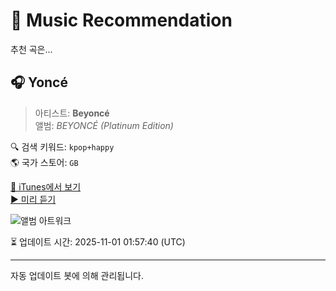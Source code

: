 
# 🎵 Music Recommendation

추천 곡은...

## 🎧 Yoncé  
> 아티스트: **Beyoncé**  
> 앨범: _BEYONCÉ (Platinum Edition)_  

🔍 검색 키워드: `kpop+happy`  
🌎 국가 스토어: `GB`

[🔗 iTunes에서 보기](https://music.apple.com/gb/music-video/yonc%C3%A9/939778235?uo=4)  
[▶️ 미리 듣기](https://video-ssl.itunes.apple.com/itunes-assets/Video128/v4/8a/28/6e/8a286eb9-c737-2e2f-158d-cd061fe97d31/mzvf_3292111497795214679.1920w.h264lc.U.p.m4v)

![앨범 아트워크](https://is1-ssl.mzstatic.com/image/thumb/Video5/v4/bf/ab/62/bfab6274-5884-01cc-af85-bd37a6674786/dj.ignzojyg.jpg/100x100bb.jpg)

⏳ 업데이트 시간: 2025-11-01 01:57:40 (UTC)

---
자동 업데이트 봇에 의해 관리됩니다.
